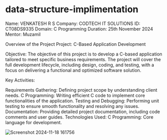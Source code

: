 # data-structure-implimentation


Name: VENKATESH R S
Company: CODTECH IT SOLUTIONS
ID: CT08DS9335
Domain: C Programming
Duration: 25th November 2024
Mentor: Muzamil

Overview of the Project
Project: C-Based Application Development

Objective:
The objective of this project is to develop a C-based application tailored to meet specific business requirements. The project will cover the full development lifecycle, including design, coding, and testing, with a focus on delivering a functional and optimized software solution.

Key Activities:

Requirements Gathering: Defining project scope by understanding client needs.
C Programming: Writing efficient C code to implement core functionalities of the application.
Testing and Debugging: Performing unit testing to ensure smooth functionality and resolving any issues.
Documentation: Providing detailed project documentation, including code comments and user guides.
Technologies Used:
C Programming: Core language for development.



![Screenshot 2024-11-18 161756](https://github.com/user-attachments/assets/bf6484cf-c5cc-48ae-a8e3-e9c97a45d221)

